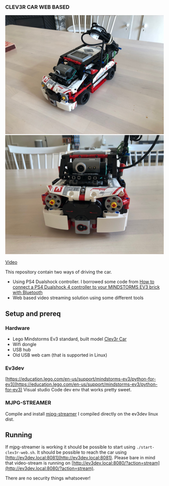 ### CLEV3R CAR WEB BASED
![Side image of car](side.jpg)
![Front image of car](front.jpg)

[Video](https://youtu.be/DlZdMLQ1wu0)

This repository contain two ways of driving the car.

* Using PS4 Dualshock controller. I borrowed some code from [How to connect a PS4 Dualshock 4 controller to your MINDSTORMS EV3 brick with Bluetooth](https://www.antonsmindstorms.com/2020/02/14/how-to-connect-a-ps4-dualshock-4-controller-to-your-mindstorms-ev3-brick-with-bluetooth/)
* Web based video streaming solution using some different tools

## Setup and prereq

### Hardware

* Lego Mindstorms Ev3 standard, built model [Clev3r Car](http://buildinst.cz/en/catalog/detail/31)
* Wifi dongle
* USB hub
* Old USB web cam (that is supported in Linux)

### Ev3dev
[https://education.lego.com/en-us/support/mindstorms-ev3/python-for-ev3](https://education.lego.com/en-us/support/mindstorms-ev3/python-for-ev3)
Visual studio Code dev env that works pretty sweet.

### MJPG-STREAMER
Compile and install [mjpg-streamer](https://education.lego.com/en-us/support/mindstorms-ev3/python-for-ev3)
I compiled directly on the ev3dev linux dist.

## Running

If mjpg-streamer is working it should be possible to start using `./start-clev3r-web.sh`.
It should be possible to reach the car using [http://ev3dev.local:8081](http://ev3dev.local:8081).
Please bare in mind that video-stream is running on [http://ev3dev.local:8080/?action=stream](http://ev3dev.local:8080/?action=stream).

There are no security things whatsoever!